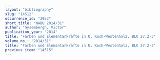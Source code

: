 ```yaml
---
layout: "bibliography"
slug: "14512"
occurrence_id: "3953"
short_title: "NABU 2014/31"
author: "Gysembergh, Victor"
publication_year: "2014"
title: "Farben und Elementarkräfte in U. Koch-Westenholz, BLO 27:2-3"
volume_no_: "2014/31"
title: "Farben und Elementarkräfte in U. Koch-Westenholz, BLO 27:2-3"
previous_item: "14515"
---
```

